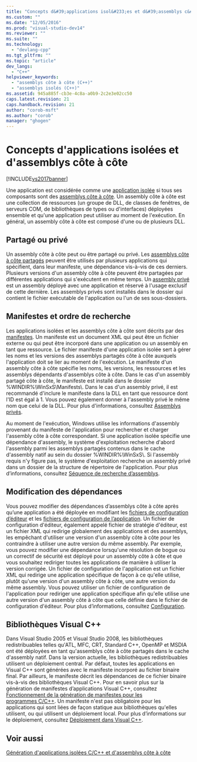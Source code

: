 ```yaml
---
title: "Concepts d&#39;applications isol&#233;es et d&#39;assemblys c&#244;te &#224; c&#244;te | Microsoft Docs"
ms.custom: ""
ms.date: "12/05/2016"
ms.prod: "visual-studio-dev14"
ms.reviewer: ""
ms.suite: ""
ms.technology: 
  - "devlang-cpp"
ms.tgt_pltfrm: ""
ms.topic: "article"
dev_langs: 
  - "C++"
helpviewer_keywords: 
  - "assemblys côte à côte (C++)"
  - "assemblys isolés (C++)"
ms.assetid: 945a885f-cb3e-4c8a-a0b9-2c2e3e02cc50
caps.latest.revision: 21
caps.handback.revision: 21
author: "corob-msft"
ms.author: "corob"
manager: "ghogen"
---
```

# Concepts d&#39;applications isol&#233;es et d&#39;assemblys c&#244;te &#224; c&#244;te
[!INCLUDE[vs2017banner](../assembler/inline/includes/vs2017banner.md)]

Une application est considérée comme une [application isolée](http://msdn.microsoft.com/library/aa375190) si tous ses composants sont des [assemblys côte à côte](_win32_side_by_side_assemblies). Un assembly côte à côte est une collection de ressources \(un groupe de DLL, de classes de fenêtres, de serveurs COM, de bibliothèques de types ou d'interfaces\) déployées ensemble et qu'une application peut utiliser au moment de l'exécution. En général, un assembly côte à côte est composé d'une ou de plusieurs DLL.  
  
## Partagé ou privé  
 Un assembly côte à côte peut ou être partagé ou privé. Les [assemblys côte à côte partagés](https://msdn.microsoft.com/en-us/library/aa375996.aspx) peuvent être utilisés par plusieurs applications qui spécifient, dans leur manifeste, une dépendance vis\-à\-vis de ces derniers. Plusieurs versions d'un assembly côte à côte peuvent être partagées par différentes applications qui s'exécutent en même temps. Un [assembly privé](_win32_private_assemblies) est un assembly déployé avec une application et réservé à l'usage exclusif de cette dernière. Les assemblys privés sont installés dans le dossier qui contient le fichier exécutable de l'application ou l'un de ses sous\-dossiers.  
  
## Manifestes et ordre de recherche  
 Les applications isolées et les assemblys côte à côte sont décrits par des [manifestes](http://msdn.microsoft.com/library/aa375365). Un manifeste est un document XML qui peut être un fichier externe ou qui peut être incorporé dans une application ou un assembly en tant que ressource. Le fichier manifeste d'une application isolée sert à gérer les noms et les versions des assemblys partagés côte à côte auxquels l'application doit se lier au moment de l'exécution. Le manifeste d'un assembly côte à côte spécifie les noms, les versions, les ressources et les assemblys dépendants d'assemblys côte à côte. Dans le cas d'un assembly partagé côte à côte, le manifeste est installé dans le dossier %WINDIR%\\WinSxS\\Manifests\\. Dans le cas d'un assembly privé, il est recommandé d'inclure le manifeste dans la DLL en tant que ressource dont l'ID est égal à 1. Vous pouvez également donner à l'assembly privé le même nom que celui de la DLL. Pour plus d'informations, consultez [Assemblys privés](_win32_private_assemblies).  
  
 Au moment de l'exécution, Windows utilise les informations d'assembly provenant du manifeste de l'application pour rechercher et charger l'assembly côte à côte correspondant. Si une application isolée spécifie une dépendance d'assembly, le système d'exploitation recherche d'abord l'assembly parmi les assemblys partagés contenus dans le cache d'assembly natif au sein du dossier %WINDIR%\\WinSxS\\. Si l'assembly requis n'y figure pas, le système d'exploitation recherche un assembly privé dans un dossier de la structure de répertoire de l'application. Pour plus d’informations, consultez [Séquence de recherche d’assemblys](http://msdn.microsoft.com/library/aa374224).  
  
## Modification des dépendances  
 Vous pouvez modifier des dépendances d’assemblys côte à côte après qu’une application a été déployée en modifiant les [fichiers de configuration d’éditeur](http://msdn.microsoft.com/library/aa375682) et les [fichiers de configuration de l’application](http://msdn.microsoft.com/library/aa374182). Un fichier de configuration d'éditeur, également appelé fichier de stratégie d'éditeur, est un fichier XML qui redirige globalement des applications et des assemblys, les empêchant d'utiliser une version d'un assembly côte à côte pour les contraindre à utiliser une autre version du même assembly. Par exemple, vous pouvez modifier une dépendance lorsqu'une résolution de bogue ou un correctif de sécurité est déployé pour un assembly côte à côte et que vous souhaitez rediriger toutes les applications de manière à utiliser la version corrigée. Un fichier de configuration de l'application est un fichier XML qui redirige une application spécifique de façon à ce qu'elle utilise, plutôt qu'une version d'un assembly côte à côte, une autre version du même assembly. Vous pouvez utiliser un fichier de configuration de l'application pour rediriger une application spécifique afin qu'elle utilise une autre version d'un assembly côte à côte que celle définie dans le fichier de configuration d'éditeur. Pour plus d’informations, consultez [Configuration](http://msdn.microsoft.com/library/aa375123).  
  
## Bibliothèques Visual C\+\+  
 Dans Visual Studio 2005 et Visual Studio 2008, les bibliothèques redistribuables telles qu'ATL, MFC, CRT, Standard C\+\+, OpenMP et MSDIA ont été déployées en tant qu'assemblys côte à côte partagés dans le cache d'assembly natif. Dans la version actuelle, les bibliothèques redistribuables utilisent un déploiement central. Par défaut, toutes les applications en Visual C\+\+ sont générées avec le manifeste incorporé au fichier binaire final. Par ailleurs, le manifeste décrit les dépendances de ce fichier binaire vis\-à\-vis des bibliothèques Visual C\+\+. Pour en savoir plus sur la génération de manifestes d’applications Visual C\+\+, consultez [Fonctionnement de la génération de manifestes pour les programmes C\/C\+\+](../build/understanding-manifest-generation-for-c-cpp-programs.md). Un manifeste n'est pas obligatoire pour les applications qui sont liées de façon statique aux bibliothèques qu'elles utilisent, ou qui utilisent un déploiement local. Pour plus d’informations sur le déploiement, consultez [Déploiement dans Visual C\+\+](../ide/deployment-in-visual-cpp.md).  
  
## Voir aussi  
 [Génération d'applications isolées C\/C\+\+ et d'assemblys côte à côte](../build/building-c-cpp-isolated-applications-and-side-by-side-assemblies.md)